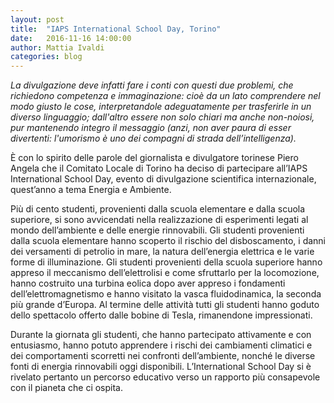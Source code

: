 ```yaml
---
layout: post
title:  "IAPS International School Day, Torino"
date:   2016-11-16 14:00:00
author: Mattia Ivaldi
categories: blog 
---
```


_La divulgazione deve infatti fare i conti con questi due problemi, che richiedono competenza e immaginazione: cioè da un lato comprendere nel modo giusto le cose, interpretandole adeguatamente per trasferirle in un diverso linguaggio; dall'altro essere non solo chiari ma anche non-noiosi, pur mantenendo integro il messaggio (anzi, non aver paura di esser divertenti: l'umorismo è uno dei compagni di strada dell’intelligenza)._

È con lo spirito delle parole del giornalista e divulgatore torinese Piero Angela che il Comitato Locale di Torino ha deciso di partecipare all’IAPS International School Day, evento di divulgazione scientifica internazionale, quest’anno a tema Energia e Ambiente.

Più di cento studenti, provenienti dalla scuola elementare e dalla scuola superiore, si sono avvicendati nella realizzazione di esperimenti legati al mondo dell’ambiente e delle energie rinnovabili. 
Gli studenti provenienti dalla scuola elementare hanno scoperto il rischio del disboscamento, i danni dei versamenti di petrolio in mare, la natura dell’energia elettrica e le varie forme di illuminazione. 
Gli studenti provenienti della scuola superiore hanno appreso il meccanismo dell’elettrolisi e come sfruttarlo per la locomozione, hanno costruito una turbina eolica dopo aver appreso i fondamenti dell’elettromagnetismo e hanno visitato la vasca fluidodinamica, la seconda più grande d’Europa. 
Al termine delle attività tutti gli studenti hanno goduto dello spettacolo offerto dalle bobine di Tesla, rimanendone impressionati.

Durante la giornata gli studenti, che hanno partecipato attivamente e con entusiasmo, hanno potuto apprendere i rischi dei cambiamenti climatici e dei comportamenti scorretti nei confronti dell’ambiente, nonché le diverse fonti di energia rinnovabili oggi disponibili. 
L’International School Day si è rivelato pertanto un percorso educativo verso un rapporto più consapevole con il pianeta che ci ospita.
